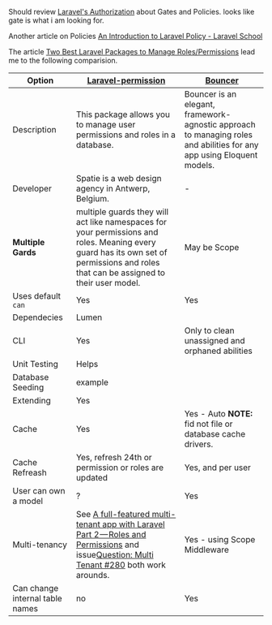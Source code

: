 
Should review [Laravel's Authorization](https://laravel.com/docs/5.7/authorization) about Gates and Policies.  looks like gate is what i am looking for.

Another article on Policies [An Introduction to Laravel Policy - Laravel School](http://laravel-school.com/posts/an-introduction-to-laravel-policy-15?ref=laravelnews)

The article [Two Best Laravel Packages to Manage Roles/Permissions](https://laravel-news.com/two-best-roles-permissions-packages) lead me to
the following comparision.

Option | [Laravel-permission](https://github.com/spatie/laravel-permission#using-multiple-guards) | [Bouncer](https://github.com/JosephSilber/bouncer)
----|----|----
Description | This package allows you to manage user permissions and roles in a database. | Bouncer is an elegant, framework-agnostic approach to managing roles and abilities for any app using Eloquent models.
Developer | Spatie is a web design agency in Antwerp, Belgium. | -
**Multiple Gards** | multiple guards they will act like namespaces for your permissions and roles. Meaning every guard has its own set of permissions and roles that can be assigned to their user model.| May be Scope 
Uses default `can` | Yes | Yes
Dependecies | Lumen | 
CLI | Yes | Only to clean unassigned and orphaned abilities
Unit Testing | Helps |
Database Seeding | example |
Extending | Yes |
Cache | Yes | Yes - Auto **NOTE:** fid not file or database cache drivers.
Cache Refreash | Yes, refresh 24th or permission or roles are updated  | Yes, and per user 
User can own a model | ? | Yes
Multi-tenancy | See [A full-featured multi-tenant app with Laravel Part 2 — Roles and Permissions](https://medium.com/@ashokgelal/a-full-featured-multi-tenant-app-with-laravel-part-2-roles-and-permissions-d9a5bfe5d525) and issue[Question: Multi Tenant #280](https://github.com/spatie/laravel-permission/issues/280) both work arounds. | Yes - using Scope Middleware
Can change internal table names | no | Yes







